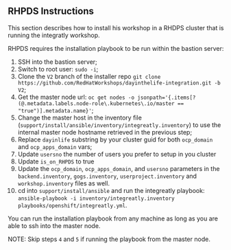 ## RHPDS Instructions

This section describes how to install his workshop in a RHDPS cluster that is running the integratly workshop.

RHPDS requires the installation playbook to be run within the bastion server:

1. SSH into the bastion server;
2. Switch to root user: `sudo -i`;
3. Clone the `V2` branch of the installer repo `git clone https://github.com/RedHatWorkshops/dayinthelife-integration.git -b V2`;
4. Get the master node url: `oc get nodes -o jsonpath='{.items[?(@.metadata.labels.node-role\.kubernetes\.io/master == "true")].metadata.name}'`;
5. Change the master host in the inventory file (`support/install/ansible/inventory/integreatly.inventory`) to use the internal master node hostname retrieved in the previous step;
6. Replace `dayinlife` substring by your cluster guid for both `ocp_domain` and `ocp_apps_domain` vars;
7. Update `usersno` the number of users you prefer to setup in you cluster
8. Update `is_on_RHPDS` to true
9. Update the `ocp_domain`, `ocp_apps_domain`, and `usersno` parameters in the `backend.inventory`, `gogs.inventory`, `userproject.inventory` and `workshop.inventory` files as well.
10. cd into `support/install/ansible` and run the integreatly playbook: `ansible-playbook -i inventory/integreatly.inventory playbooks/openshift/integreatly.yml`.

You can run the installation playbook from any machine as long as you are able to ssh into the master node.

NOTE: Skip steps `4` and `5` if running the playbook from the master node.
